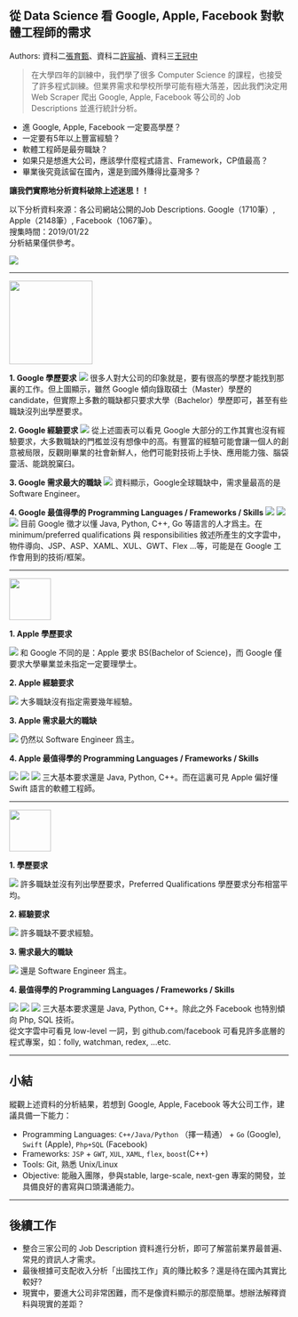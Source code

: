 從 Data Science 看 Google, Apple, Facebook 對軟體工程師的需求
---
Authors: 資科二[張育甄](https://github.com/a19990506)、資科二[許宸禎](https://github.com/aarriiel)、資科三[王冠中](https://github.com/aesophor)

> 在大學四年的訓練中，我們學了很多 Computer Science 的課程，也接受了許多程式訓練。但業界需求和學校所學可能有極大落差，因此我們決定用 Web Scraper 爬出 Google, Apple, Facebook 等公司的 Job Descriptions 並進行統計分析。

* 進 Google, Apple, Facebook 一定要高學歷？
* 一定要有5年以上豐富經驗？
* 軟體工程師是最夯職缺？
* 如果只是想進大公司，應該學什麼程式語言、Framework，CP值最高？
* 畢業後究竟該留在國內，還是到國外賺得比臺灣多？

**讓我們實際地分析資料破除上述迷思！！**

以下分析資料來源：各公司網站公開的Job Descriptions. Google（1710筆）, Apple（2148筆）, Facebook（1067筆）。    
搜集時間：2019/01/22    
分析結果僅供參考。

![](https://i.imgur.com/KNFJ3Tg.png)

---
<img src="https://upload.wikimedia.org/wikipedia/commons/thumb/2/2f/Google_2015_logo.svg/1200px-Google_2015_logo.svg.png" width="150">

**1. Google 學歷要求**
![](https://i.imgur.com/imfFohS.png) 
很多人對大公司的印象就是，要有很高的學歷才能找到那裏的工作。但上圖顯示，雖然 Google 傾向錄取碩士（Master）學歷的 candidate，但實際上多數的職缺都只要求大學（Bachelor）學歷即可，甚至有些職缺沒列出學歷要求。

**2. Google 經驗要求**
![](https://i.imgur.com/Gyb57X7.png)
從上述圖表可以看見 Google 大部分的工作其實也沒有經驗要求，大多數職缺的門檻並沒有想像中的高。有豐富的經驗可能會讓一個人的創意被局限，反觀剛畢業的社會新鮮人，他們可能對技術上手快、應用能力強、腦袋靈活、能跳脫窠臼。

**3. Google 需求最大的職缺**
![](https://i.imgur.com/Ep4qsy6.png)
資料顯示，Google全球職缺中，需求量最高的是 Software Engineer。

**4. Google 最值得學的 Programming Languages / Frameworks / Skills**
![](https://i.imgur.com/9cBGHUC.png)
![](https://i.imgur.com/CMTSXNs.png)
![](https://i.imgur.com/SHqUmhW.png)
目前 Google 徵才以懂 Java, Python, C++, Go 等語言的人才爲主。在 minimum/preferred qualifications 與 responsibilities 敘述所產生的文字雲中，物件導向、JSP、ASP、XAML、XUL、GWT、Flex ...等，可能是在 Google 工作會用到的技術/框架。

---

<img src="https://www.apple.com/ac/structured-data/images/knowledge_graph_logo.png?201606271147" width="75">

**1. Apple 學歷要求**

![](https://i.imgur.com/WnMrREt.png)
和 Google 不同的是：Apple 要求 BS(Bachelor of Science)，而 Google 僅要求大學畢業並未指定一定要理學士。

**2. Apple 經驗要求**

![](https://i.imgur.com/OBcLdTs.png)
大多職缺沒有指定需要幾年經驗。

**3. Apple 需求最大的職缺**

![](https://i.imgur.com/gYEtyTm.png)
仍然以 Software Engineer 爲主。

**4. Apple 最值得學的 Programming Languages / Frameworks / Skills**

![](https://i.imgur.com/0XPNKYh.png)
![](https://i.imgur.com/5HQZKns.png)
![](https://i.imgur.com/OuwUYaL.png)
三大基本要求還是 Java, Python, C++。而在這裏可見 Apple 偏好懂 Swift 語言的軟體工程師。

---

<img src="https://upload.wikimedia.org/wikipedia/commons/thumb/c/cd/Facebook_logo_%28square%29.png/900px-Facebook_logo_%28square%29.png" width="75">

**1. 學歷要求**

![](https://i.imgur.com/iBD2zdc.png)
許多職缺並沒有列出學歷要求，Preferred Qualifications 學歷要求分布相當平均。

**2. 經驗要求**

![](https://i.imgur.com/l3vprsr.png)
許多職缺不要求經驗。

**3. 需求最大的職缺**

![](https://i.imgur.com/MAz6J9z.png)
還是 Software Engineer 爲主。

**4. 最值得學的 Programming Languages / Frameworks / Skills**

![](https://i.imgur.com/MwIZl1O.png)
![](https://i.imgur.com/Mi2vvny.png)
![](https://i.imgur.com/pOUcZVT.png)
三大基本要求還是 Java, Python, C++。除此之外 Facebook 也特別傾向 Php, SQL 技術。    
從文字雲中可看見 low-level 一詞，到 github.com/facebook 可看見許多底層的程式專案，如：folly, watchman, redex, ...etc. 

---

## 小結
縱觀上述資料的分析結果，若想到 Google, Apple, Facebook 等大公司工作，建議具備一下能力：
* Programming Languages: `C++/Java/Python` （擇一精通） + `Go` (Google), `Swift` (Apple), `Php+SQL` (Facebook)
* Frameworks: `JSP` + `GWT`, `XUL`, `XAML`, `flex`, `boost`(C++)
* Tools: Git, 熟悉 Unix/Linux
* Objective: 能融入團隊，參與stable, large-scale, next-gen 專案的開發，並具備良好的書寫與口頭溝通能力。

---

## 後續工作
* 整合三家公司的 Job Description 資料進行分析，即可了解當前業界最普遍、常見的資訊人才需求。
* 最後根據可支配收入分析「出國找工作」真的賺比較多？還是待在國內其實比較好?
* 現實中，要進大公司非常困難，而不是像資料顯示的那麼簡單。想辦法解釋資料與現實的差距？
